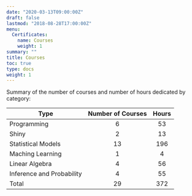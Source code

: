```yaml
---
date: "2020-03-13T09:00:00Z"
draft: false
lastmod: "2018-08-28T17:00:00Z"
menu:
  Certificates:
    name: Courses
    weight: 1
summary: ""
title: Courses
toc: true
type: docs
weight: 1
---
```


Summary of the number of courses and number of hours dedicated by category:

| Type | Number of Courses | Hours |
|---|:---:|:---:|
Programming               |  6 |  53 | 
Shiny                     |  2 |  13 |
Statistical Models        | 13 | 196 |
Maching Learning          |  1 |   4 |
Linear Algebra            |  4 |  56 |
Inference and Probability |  4 |  55 |
Total                     | 29 | 372 |
